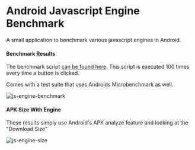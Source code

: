 # Android Javascript Engine Benchmark
A small application to benchmark various javascript engines in Android.

#### Benchmark Results
The benchmark script [can be found here](https://github.com/KevinBlock-GC/AndroidJavascriptEngineBenchmark/blob/main/app/src/main/java/com/example/jsengines/MainActivity.kt#L39). This script is executed 100 times every time a button is clicked.

Comes with a test suite that uses Androids Microbenchmark as well.

![js-engine-benchmark](https://github.com/KevinBlock-GC/AndroidJavascriptEngineBenchmark/assets/112961407/8c664078-7279-4dd3-bb1e-f388720a85f6)

#### APK Size With Engine
These results simply use Android's APK analyze feature and looking at the "Download Size"

![js-engine-size](https://github.com/KevinBlock-GC/AndroidJavascriptEngineBenchmark/assets/112961407/a003889e-4faa-41f0-8d47-af22f5da4582)
